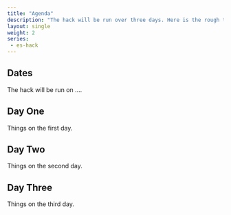 ```yaml
---
title: "Agenda"
description: "The hack will be run over three days. Here is the rough timetable."
layout: single
weight: 2
series:
 - es-hack
---
```


## Dates

The hack will be run on ....

## Day One

Things on the first day.

## Day Two

Things on the second day.

## Day Three

Things on the third day.
